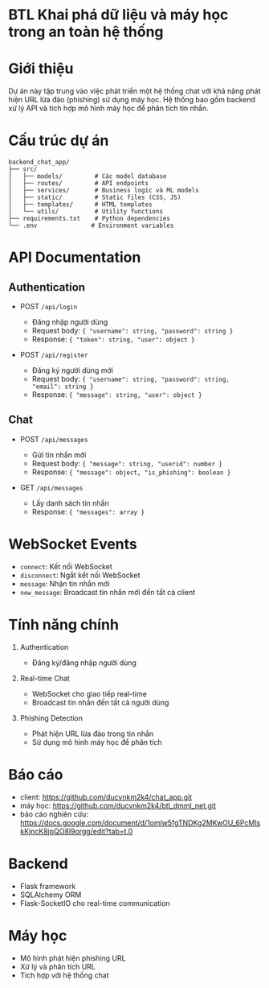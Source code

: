 # BTL Khai phá dữ liệu và máy học trong an toàn hệ thống

# Giới thiệu
Dự án này tập trung vào việc phát triển một hệ thống chat với khả năng phát hiện URL lừa đảo (phishing) sử dụng máy học. Hệ thống bao gồm backend xử lý API và tích hợp mô hình máy học để phân tích tin nhắn.

# Cấu trúc dự án
```
backend_chat_app/
├── src/
│   ├── models/         # Các model database
│   ├── routes/         # API endpoints
│   ├── services/       # Business logic và ML models
│   ├── static/         # Static files (CSS, JS)
│   ├── templates/      # HTML templates
│   └── utils/          # Utility functions
├── requirements.txt    # Python dependencies
└── .env               # Environment variables
```

# API Documentation

## Authentication
- POST `/api/login`
  - Đăng nhập người dùng
  - Request body: `{ "username": string, "password": string }`
  - Response: `{ "token": string, "user": object }`

- POST `/api/register`
  - Đăng ký người dùng mới
  - Request body: `{ "username": string, "password": string, "email": string }`
  - Response: `{ "message": string, "user": object }`

## Chat
- POST `/api/messages`
  - Gửi tin nhắn mới
  - Request body: `{ "message": string, "userid": number }`
  - Response: `{ "message": object, "is_phishing": boolean }`

- GET `/api/messages`
  - Lấy danh sách tin nhắn
  - Response: `{ "messages": array }`

# WebSocket Events
- `connect`: Kết nối WebSocket
- `disconnect`: Ngắt kết nối WebSocket
- `message`: Nhận tin nhắn mới
- `new_message`: Broadcast tin nhắn mới đến tất cả client

# Tính năng chính
1. Authentication
   - Đăng ký/đăng nhập người dùng

2. Real-time Chat
   - WebSocket cho giao tiếp real-time
   - Broadcast tin nhắn đến tất cả người dùng

3. Phishing Detection
   - Phát hiện URL lừa đảo trong tin nhắn
   - Sử dụng mô hình máy học để phân tích

# Báo cáo
- client: https://github.com/ducvnkm2k4/chat_app.git
- máy học: https://github.com/ducvnkm2k4/btl_dmml_net.git
- báo cáo nghiên cứu: https://docs.google.com/document/d/1omlw5fgTNDKg2MKwOU_6PcMlskKjncK8jpQO8l9orgg/edit?tab=t.0

# Backend
- Flask framework
- SQLAlchemy ORM
- Flask-SocketIO cho real-time communication

# Máy học
- Mô hình phát hiện phishing URL
- Xử lý và phân tích URL
- Tích hợp với hệ thống chat

